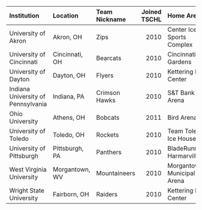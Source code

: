| Institution                        | Location       | Team Nickname   |   Joined TSCHL | Home Arena                     | Capacity   | Team Website      |
|:-----------------------------------|:---------------|:----------------|---------------:|:-------------------------------|:-----------|:------------------|
| University of Akron                | Akron, OH      | Zips            |           2010 | Center Ice Sports Complex      | 900        | Zips Hockey       |
| University of Cincinnati           | Cincinnati, OH | Bearcats        |           2010 | Cincinnati Gardens             | 10,208     | Cincinnati Hockey |
| University of Dayton               | Dayton, OH     | Flyers          |           2010 | Kettering Rec Center           | 700        | Dayton Hockey     |
| Indiana University of Pennsylvania | Indiana, PA    | Crimson Hawks   |           2010 | S&T Bank Arena                 | 1,000      | IUP Hockey        |
| Ohio University                    | Athens, OH     | Bobcats         |           2011 | Bird Arena                     | 2,000      | Ohio Hockey       |
| University of Toledo               | Toledo, OH     | Rockets         |           2010 | Team Toledo Ice House          | 1,100      | Toledo Hockey     |
| University of Pittsburgh           | Pittsburgh, PA | Panthers        |           2010 | BladeRunners Harmarville       | 1,200      | Pitt Hockey       |
| West Virginia University           | Morgantown, WV | Mountaineers    |           2010 | Morgantown Municipal Ice Arena | 500        | WVU Hockey        |
| Wright State University            | Fairborn, OH   | Raiders         |           2010 | Kettering Rec Center           | 700        | WSU Hockey        |